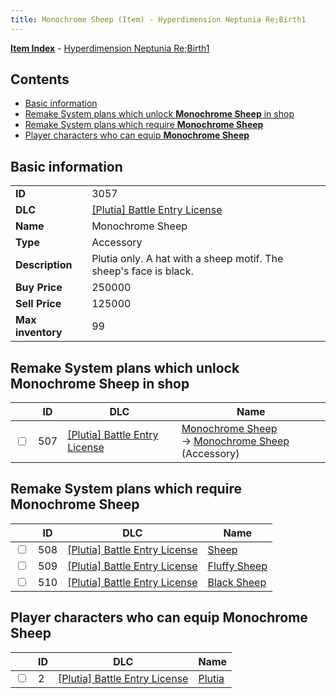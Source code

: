 ```yaml
---
title: Monochrome Sheep (Item) - Hyperdimension Neptunia Re;Birth1
---
```


[**Item Index**](/neptunia/rb1/item/index.html) - [Hyperdimension Neptunia Re;Birth1](/neptunia/rb1)

## Contents

- [Basic information](#basic-information)
- [Remake System plans which unlock **Monochrome Sheep** in shop](#remake-system-plans-which-unlock-monochrome-sheep-in-shop)
- [Remake System plans which require **Monochrome Sheep**](#remake-system-plans-which-require-monochrome-sheep)
- [Player characters who can equip **Monochrome Sheep**](#player-characters-who-can-equip-monochrome-sheep)

## Basic information

|   |   |
| -- | -- |
| **ID** | 3057 |
| **DLC** | [[Plutia] Battle Entry License](/neptunia/rb1/dlc/7-plutia.html) |
| **Name** | Monochrome Sheep |
| **Type** | Accessory |
| **Description** | Plutia only. A hat with a sheep motif. The sheep's face is black. |
| **Buy Price** | 250000 |
| **Sell Price** | 125000 |
| **Max inventory** | 99 |


## Remake System plans which unlock **Monochrome Sheep** in shop

|    | ID | DLC | Name |
| -- | -- | --- | ---- |
| <input type="checkbox" id="rb1-remake-7-507" class="trackbox" /> | 507 | [[Plutia] Battle Entry License](/neptunia/rb1/dlc/7-plutia.html) | [Monochrome Sheep](/neptunia/rb1/remake/7-507-monochrome-sheep.html)<br /> → [Monochrome Sheep](/neptunia/rb1/item/7-3057-monochrome-sheep.html) (Accessory) |


## Remake System plans which require **Monochrome Sheep**

|    | ID | DLC | Name |
| -- | -- | --- | ---- |
| <input type="checkbox" id="rb1-quest-7-508" class="trackbox" /> | 508 | [[Plutia] Battle Entry License](/neptunia/rb1/dlc/7-plutia.html) | [Sheep](/neptunia/rb1/quest/7-508-sheep.html) |
| <input type="checkbox" id="rb1-quest-7-509" class="trackbox" /> | 509 | [[Plutia] Battle Entry License](/neptunia/rb1/dlc/7-plutia.html) | [Fluffy Sheep](/neptunia/rb1/quest/7-509-fluffy-sheep.html) |
| <input type="checkbox" id="rb1-quest-7-510" class="trackbox" /> | 510 | [[Plutia] Battle Entry License](/neptunia/rb1/dlc/7-plutia.html) | [Black Sheep](/neptunia/rb1/quest/7-510-black-sheep.html) |


## Player characters who can equip **Monochrome Sheep**

|    | ID | DLC | Name |
| -- | -- | --- | ---- |
| <input type="checkbox" id="rb1-player-7-2" class="trackbox" /> | 2 | [[Plutia] Battle Entry License](/neptunia/rb1/dlc/7-plutia.html) | [Plutia](/neptunia/rb1/player/7-2-plutia.html) |
